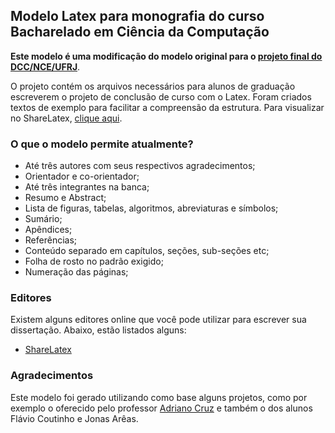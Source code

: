 ## Modelo Latex para monografia do curso Bacharelado em Ciência da Computação

**Este modelo é uma modificação do modelo original para o [projeto final do DCC/NCE/UFRJ](https://github.com/dcc-ufrj/monografia-latex)**. 

O projeto contém os arquivos necessários para alunos de graduação escreverem o projeto de conclusão de curso com o Latex.
Foram criados textos de exemplo para facilitar a compreensão da estrutura.
Para visualizar no ShareLatex, [clique aqui](https://www.sharelatex.com/project/53cc8ea6bbeefb8267e7ddef).

### O que o modelo permite atualmente?
* Até três autores com seus respectivos agradecimentos;
* Orientador e co-orientador;
* Até três integrantes na banca;
* Resumo e Abstract;
* Lista de figuras, tabelas, algoritmos, abreviaturas e símbolos;
* Sumário;
* Apêndices;
* Referências;
* Conteúdo separado em capítulos, seções, sub-seções etc;
* Folha de rosto no padrão exigido;
* Numeração das páginas;

### Editores
Existem alguns editores online que você pode utilizar para escrever sua dissertação.
Abaixo, estão listados alguns:
* [ShareLatex](https://www.sharelatex.com/)

### Agradecimentos
Este modelo foi gerado utilizando como base alguns projetos, como por exemplo o oferecido pelo professor [Adriano Cruz](http://equipe.nce.ufrj.br/adriano/index.php) e também o dos alunos Flávio Coutinho e Jonas Arêas.
